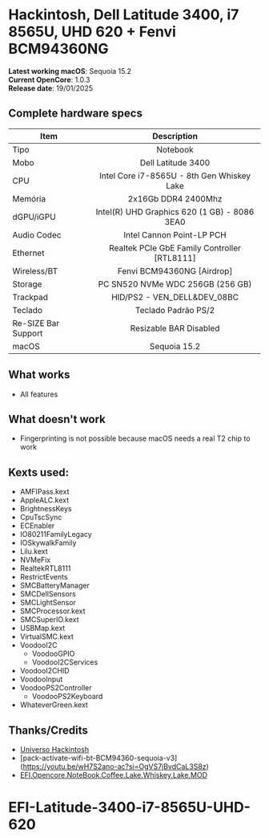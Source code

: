 # Hackintosh, Dell Latitude 3400, i7 8565U, UHD 620 + Fenvi BCM94360NG



**Latest working macOS**: Sequoia 15.2
<br>
**Current OpenCore**: 1.0.3
<br>
**Release date**: 19/01/2025

## Complete hardware specs
|Item|Description|
|-|:-------:|
|Tipo|Notebook|
|Mobo|Dell Latitude 3400|
|CPU|Intel Core i7-8565U - 8th Gen Whiskey Lake|
|Memória|2x16Gb DDR4 2400Mhz|
|dGPU/iGPU|Intel(R) UHD Graphics 620 (1 GB) - 8086 3EA0|
|Audio Codec|Intel Cannon Point-LP PCH|
|Ethernet|Realtek PCIe GbE Family Controller [RTL8111]|
|Wireless/BT|Fenvi BCM94360NG [Airdrop]|
|Storage|PC SN520 NVMe WDC 256GB (256 GB)|
|Trackpad|HID/PS2 - VEN_DELL&DEV_08BC|
|Teclado|Teclado Padrão PS/2|
|Re-SIZE Bar Support|Resizable BAR    Disabled|
|macOS|Sequoia 15.2|

## What works
- All features

## What doesn't work
- Fingerprinting is not possible because macOS needs a real T2 chip to work

## Kexts used:
- AMFIPass.kext
- AppleALC.kext
- BrightnessKeys
- CpuTscSync
- ECEnabler
- IO80211FamilyLegacy
- IOSkywalkFamily
- Lilu.kext
- NVMeFix
- RealtekRTL8111
- RestrictEvents
- SMCBatteryManager
- SMCDellSensors
- SMCLightSensor
- SMCProcessor.kext
- SMCSuperIO.kext
- USBMap.kext
- VirtualSMC.kext
- VoodooI2C
    - VoodooGPIO
    - VoodooI2CServices
- VoodooI2CHID
- VoodooInput
- VoodooPS2Controller
    - VoodooPS2Keyboard
- WhateverGreen.kext

## Thanks/Credits
- [Universo Hackintosh](https://github.com/luchina-gabriel/BASE-EFI-INTEL-8THGEN-COFFEE-LAKE-PUBLIC)
- [pack-activate-wifi-bt-BCM94360-sequoia-v3] (https://youtu.be/wH7S2ano-ac?si=OgVS7jBvdCaL3S8z)
- [EFI.Opencore.NoteBook.Coffee.Lake.Whiskey.Lake.MOD](https://olarila.com/files/?dir=OPENCORE.MOD1)
# EFI-Latitude-3400-i7-8565U-UHD-620
